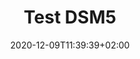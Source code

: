 ---
title: "Test DSM5"
date: 2020-12-09T11:39:39+02:00 
draft: false
exceptions:
- dsm5
jurisdictions:
- NL
score: 2
description: "" 
beneficiaries:
- 
purposes: 
- 
usage:
- 
subjectmatter:
- 
compensation: ""
attribution: ""
otherConditions: 
- 
remarks: ""
link: ""
---